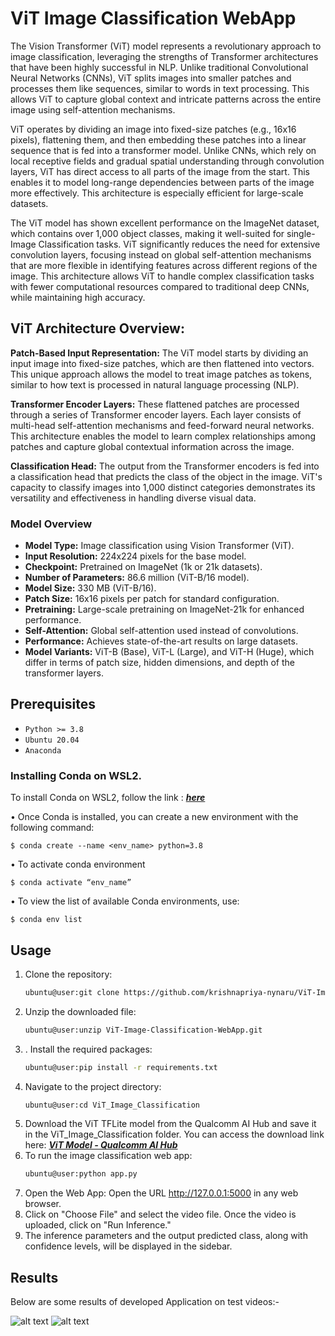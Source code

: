 # ViT Image Classification WebApp
 The Vision Transformer (ViT) model represents a revolutionary approach to image classification, leveraging the strengths of Transformer architectures that have been highly successful in NLP. Unlike traditional Convolutional Neural Networks (CNNs), ViT splits images into smaller patches and processes them like sequences, similar to words in text processing. This allows ViT to capture global context and intricate patterns across the entire image using self-attention mechanisms.

ViT operates by dividing an image into fixed-size patches (e.g., 16x16 pixels), flattening them, and then embedding these patches into a linear sequence that is fed into a transformer model. Unlike CNNs, which rely on local receptive fields and gradual spatial understanding through convolution layers, ViT has direct access to all parts of the image from the start. This enables it to model long-range dependencies between parts of the image more effectively. This architecture is especially efficient for large-scale datasets.

The ViT model has shown excellent performance on the ImageNet dataset, which contains over 1,000 object classes, making it well-suited for single-Image Classification tasks. ViT significantly reduces the need for extensive convolution layers, focusing instead on global self-attention mechanisms that are more flexible in identifying features across different regions of the image. This architecture allows ViT to handle complex classification tasks with fewer computational resources compared to traditional deep CNNs, while maintaining high accuracy.

## ViT Architecture Overview:

**Patch-Based Input Representation:** The ViT model starts by dividing an input image into fixed-size patches, which are then flattened into vectors. This unique approach allows the model to treat image patches as tokens, similar to how text is processed in natural language processing (NLP).

**Transformer Encoder Layers:** These flattened patches are processed through a series of Transformer encoder layers. Each layer consists of multi-head self-attention mechanisms and feed-forward neural networks. This architecture enables the model to learn complex relationships among patches and capture global contextual information across the image.

**Classification Head:** The output from the Transformer encoders is fed into a classification head that predicts the class of the object in the image. ViT's capacity to classify images into 1,000 distinct categories demonstrates its versatility and effectiveness in handling diverse visual data.

### Model Overview
- **Model Type:** Image classification using Vision Transformer (ViT).
- **Input Resolution:** 224x224 pixels for the base model.
- **Checkpoint:** Pretrained on ImageNet (1k or 21k datasets).
- **Number of Parameters:** 86.6 million (ViT-B/16 model).
- **Model Size:** 330 MB (ViT-B/16).
- **Patch Size:** 16x16 pixels per patch for standard configuration.
- **Pretraining:** Large-scale pretraining on ImageNet-21k for enhanced performance.
- **Self-Attention:** Global self-attention used instead of convolutions.
- **Performance:** Achieves state-of-the-art results on large datasets.
- **Model Variants:** ViT-B (Base), ViT-L (Large), and ViT-H (Huge), which differ in terms of patch size, hidden dimensions, and depth of the transformer layers.

## Prerequisites 
- `Python >= 3.8`
- `Ubuntu 20.04`
- `Anaconda`

### Installing Conda on WSL2.

To install Conda on WSL2, follow the link : [***here***](https://thesecmaster.com/step-by-step-guide-to-install-conda-on-ubuntu-linux/)

•	Once Conda is installed, you can create a new environment with the following command:

    $ conda create --name <env_name> python=3.8
•	To activate conda environment

    $ conda activate “env_name”
•	To view the list of available Conda environments, use:

    $ conda env list

## Usage
1. Clone the repository: 
   ```bash
   ubuntu@user:git clone https://github.com/krishnapriya-nynaru/ViT-Image-Classification-WebApp.git
2. Unzip the downloaded file: 
   ```bash
   ubuntu@user:unzip ViT-Image-Classification-WebApp.git
3. . Install the required packages: 
   ```bash
   ubuntu@user:pip install -r requirements.txt
4. Navigate to the project directory: 
   ```bash
   ubuntu@user:cd ViT_Image_Classification
5. Download the ViT TFLite model from the Qualcomm AI Hub and save it in the ViT_Image_Classification folder. You can access the download link here: [***ViT Model - Qualcomm AI Hub***](https://aihub.qualcomm.com/models/vit)
6. To run the image classification web app:
    ```bash
    ubuntu@user:python app.py
7. Open the Web App: Open the URL http://127.0.0.1:5000 in any web browser.
8. Click on "Choose File" and select the video file. Once the video is uploaded, click on "Run Inference."
9. The inference parameters and the output predicted class, along with confidence levels, will be displayed in the sidebar.

## Results
Below are some results of developed Application on test videos:-


![alt text](https://github.com/krishnapriya-nynaru/ViT-Image-Classification-WebApp/blob/main/ViT-Image-Classification/outputs/result1.png) 
![alt text](https://github.com/krishnapriya-nynaru/ViT-Image-Classification-WebApp/blob/main/ViT-Image-Classification/outputs/result2.png) 
